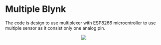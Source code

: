 # Multiple Blynk


The code is design to use multiplexer with ESP8266 microcntroller to use multiple sensor as it consist only one analog pin.

<p align="center">
  <img src="https://github.com/idivyanshbansal/Multiple-Blynk/blob/46f6504995ffa86f119e578fa5865637bb743f8b/blynk.pngg" />
</p>

